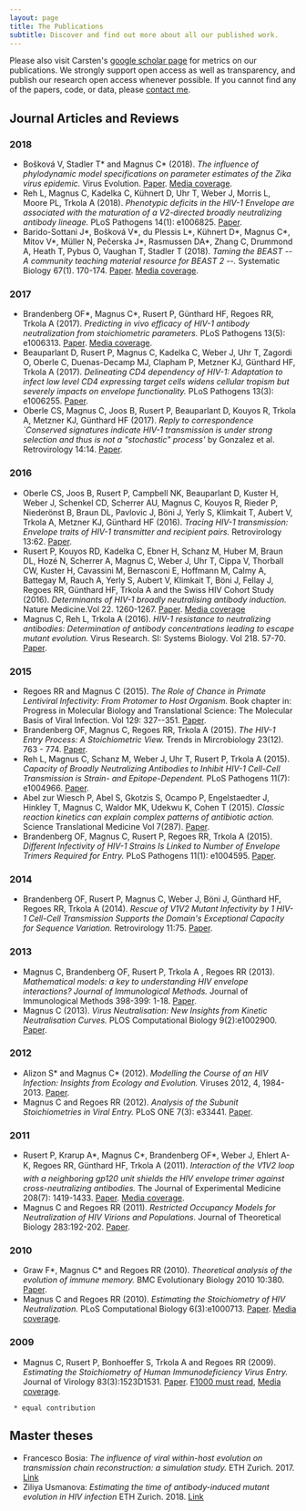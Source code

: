 ```yaml
---
layout: page
title: The Publications
subtitle: Discover and find out more about all our published work.
---
```


Please also visit Carsten's [google scholar page][link scholar] for metrics on our publications. We strongly support open access as well as transparency,  and publish our research open access whenever possible. If you cannot find any of the papers, code, or data, please [contact me][link contact].

## Journal Articles and Reviews
### 2018
 - Bošková V, Stadler T\* and Magnus C\* (2018). _The influence of phylodynamic model specifications on parameter estimates of the Zika virus epidemic._ Virus Evolution. [Paper](https://academic.oup.com/ve/article/4/1/vex044/4829709). [Media coverage](https://www.sib.swiss/about-us/news/1141-predicting-the-spread-of-epidemics-it-s-what-s-inside-the-model-that-counts).
 - Reh L, Magnus C, Kadelka C, Kühnert D, Uhr T, Weber J, Morris L,  Moore PL, Trkola A (2018). _Phenotypic deficits in the HIV-1 Envelope are associated with the maturation of a V2-directed broadly neutralizing antibody lineage._ PLoS Pathogens 14(1): e1006825. [Paper](http://journals.plos.org/plospathogens/article?id=10.1371/journal.ppat.1006825).
 - Barido-Sottani J\*, Bošková V\*, du Plessis L\*, Kühnert D\*, Magnus C\*, Mitov V\*, Müller N, Pečerska J\*,  Rasmussen DA\*, Zhang C, Drummond A, Heath T, Pybus O, Vaughan T, Stadler T (2018). _Taming the BEAST -- A community teaching material resource for BEAST 2 --._ Systematic Biology 67(1). 170-174. [Paper](https://academic.oup.com/sysbio/article/67/1/170/3897660). [Media coverage](https://www.bsse.ethz.ch/news-and-events/d-bsse-news/2017/08/taming-big-data.html).

### 2017
 - Brandenberg OF\*, Magnus C\*, Rusert P, Günthard HF, Regoes RR, Trkola A (2017).  _Predicting in vivo efficacy of HIV-1 antibody neutralization from stoichiometric parameters._ PLoS Pathogens 13(5): e1006313. [Paper](http://journals.plos.org/plospathogens/article?id=10.1371/journal.ppat.1006313). [Media coverage](https://www.eurekalert.org/pub_releases/2017-05/p-ibh042717.php).
 - Beauparlant D, Rusert P, Magnus C, Kadelka C, Weber J, Uhr T, Zagordi O, Oberle C, Duenas-Decamp MJ, Clapham P, Metzner KJ, Günthard HF, Trkola A (2017). _Delineating CD4 dependency of HIV-1: Adaptation to infect low level CD4 expressing target cells widens cellular tropism but severely impacts on envelope functionality._ PLoS Pathogens 13(3): e1006255. [Paper](http://journals.plos.org/plospathogens/article?id=10.1371/journal.ppat.1006255).
 - Oberle CS, Magnus C, Joos B, Rusert P, Beauparlant D, Kouyos R, Trkola A, Metzner KJ, Günthard HF (2017). _Reply to correspondence \`Conserved signatures indicate HIV-1 transmission is under strong selection and thus is not a "stochastic" process\'_ by Gonzalez et al. Retrovirology 14:14. [Paper](https://retrovirology.biomedcentral.com/articles/10.1186/s12977-017-0332-y).

### 2016
 - Oberle CS, Joos B,  Rusert P, Campbell NK, Beauparlant D, Kuster H, Weber J,  Schenkel CD, Scherrer AU, Magnus C, Kouyos R, Rieder P,  Niederönst B, Braun DL, Pavlovic J,  Böni J, Yerly S, Klimkait T, Aubert V, Trkola A,   Metzner KJ,  Günthard HF (2016). _Tracing HIV-1 transmission: Envelope traits of HIV-1 transmitter and recipient pairs._ Retrovirology 13:62. [Paper](https://retrovirology.biomedcentral.com/articles/10.1186/s12977-016-0299-0).
 - Rusert P, Kouyos RD, Kadelka C, Ebner H, Schanz M, Huber M, Braun DL, Hozé N, Scherrer A, Magnus C, Weber J, Uhr T,  Cippa V, Thorball CW, Kuster H, Cavassini M, Bernasconi E, Hoffmann M, Calmy A, Battegay M, Rauch A, Yerly S, Aubert V, Klimkait T, Böni J, Fellay J, Regoes RR,  Günthard HF, Trkola A and the Swiss HIV Cohort Study (2016). _Determinants of HIV-1 broadly neutralising antibody induction._  Nature Medicine.Vol 22. 1260-1267. [Paper](https://www.nature.com/articles/nm.4187). [Media coverage](http://www.media.uzh.ch/en/Press-Releases/2016/HIV-antibodies.html)
 - Magnus C, Reh L, Trkola A (2016). _HIV-1 resistance to neutralizing antibodies: Determination of antibody concentrations leading to escape mutant evolution._ Virus Research. SI: Systems Biology. Vol 218. 57-70. [Paper](https://www.sciencedirect.com/science/article/pii/S0168170215300885).

### 2015
 - Regoes RR and Magnus C (2015). _The Role of Chance in Primate Lentiviral Infectivity: From Protomer to Host Organism._ Book chapter in: Progress in Molecular Biology and Translational Science: The Molecular Basis of Viral Infection. Vol 129: 327--351. [Paper](https://www.sciencedirect.com/science/article/pii/S1877117314000143).
 - Brandenberg OF, Magnus C, Regoes RR, Trkola A (2015). _The HIV-1 Entry Process: A Stoichiometric View._ Trends in Mircrobiology 23(12). 763 - 774. [Paper](http://www.cell.com/trends/microbiology/fulltext/S0966-842X(15)00205-X).
 - Reh L, Magnus C, Schanz M, Weber J, Uhr T, Rusert P, Trkola A (2015). _Capacity of Broadly Neutralizing Antibodies to Inhibit HIV-1 Cell-Cell Transmission is Strain- and Epitope-Dependent._ PLoS Pathogens 11(7): e1004966. [Paper](http://journals.plos.org/plospathogens/article?id=10.1371/journal.ppat.1004966).
 - Abel zur Wiesch P, Abel S, Gkotzis S, Ocampo P, Engelstaedter J, Hinkley T, Magnus C, Waldor MK, Udekwu K, Cohen T (2015). _Classic reaction kinetics can explain complex patterns of antibiotic action._ Science Translational Medicine Vol 7(287). [Paper](http://stm.sciencemag.org/content/7/287/287ra73.short).
 - Brandenberg OF, Magnus C, Rusert P, Regoes RR, Trkola A (2015). _Different Infectivity of HIV-1 Strains Is Linked to Number of Envelope Trimers Required for Entry._ PLoS Pathogens 11(1): e1004595. [Paper](http://journals.plos.org/plospathogens/article?id=10.1371/journal.ppat.1004595).

### 2014
 - Brandenberg OF, Rusert P, Magnus C, Weber J, Böni J, Günthard HF, Regoes RR, Trkola A (2014). _Rescue of V1V2 Mutant Infectivity by 1 HIV-1 Cell-Cell Transmission Supports the Domain's Exceptional Capacity for Sequence Variation._ Retrovirology 11:75. [Paper](https://retrovirology.biomedcentral.com/articles/10.1186/s12977-014-0075-y).

### 2013
 - Magnus C, Brandenberg OF, Rusert P, Trkola A ,  Regoes RR (2013). _Mathematical models: a key to understanding HIV envelope interactions? Journal of Immunological Methods._ Journal of Immunological Methods 398-399: 1-18. [Paper](https://www.sciencedirect.com/science/article/pii/S0022175913002421).
 - Magnus C (2013). _Virus Neutralisation: New Insights from Kinetic Neutralisation Curves._ PLOS Computational Biology 9(2):e1002900. [Paper](http://journals.plos.org/ploscompbiol/article?id=10.1371/journal.pcbi.1002900).

### 2012
 - Alizon S\* and Magnus C\* (2012). _Modelling the Course of an HIV Infection: Insights from Ecology and Evolution._ Viruses 2012, 4, 1984-2013. [Paper](http://www.mdpi.com/1999-4915/4/10/1984).
  - Magnus C and Regoes RR (2012). _Analysis of the Subunit Stoichiometries in Viral Entry._ PLoS ONE 7(3): e33441. [Paper](http://journals.plos.org/plosone/article?id=10.1371/journal.pone.0033441).

### 2011
  - Rusert P, Krarup A\*, Magnus C\*, Brandenberg OF\*, Weber J,  Ehlert A-K, Regoes RR, Günthard HF, Trkola A (2011). _Interaction of the V1V2 loop with a neighboring gp120 unit shields the HIV envelope trimer against cross-neutralizing antibodies._ The Journal of Experimental Medicine 208(7): 1419-1433. [Paper](http://jem.rupress.org/content/208/7/1419). [Media coverage](https://www.presseportal.ch/de/pm/100002863/100626778).
  - Magnus C and Regoes RR (2011). _Restricted Occupancy Models for Neutralization of HIV Virions and Populations._ Journal of Theoretical Biology 283:192-202. [Paper](https://www.sciencedirect.com/science/article/pii/S002251931100302X).

### 2010  
 - Graw F\*, Magnus C\* and Regoes RR (2010). _Theoretical analysis of the evolution of
immune memory._ BMC Evolutionary Biology 2010 10:380. [Paper](https://bmcevolbiol.biomedcentral.com/articles/10.1186/1471-2148-10-380).
 - Magnus C and Regoes RR (2010). _Estimating the Stoichiometry of HIV Neutralization._ PLoS Computational Biology 6(3):e1000713. [Paper](http://journals.plos.org/ploscompbiol/article?id=10.1371/journal.pcbi.1000713).
 [Media coverage](http://www.ethlife.ethz.ch/archive_articles/100511_hiv_su/).

### 2009
 - Magnus C, Rusert P, Bonhoeffer S, Trkola A and Regoes RR (2009). _Estimating the Stoichiometry of Human Immunodeficiency Virus Entry._ Journal of Virology 83(3):1523D1531. [Paper](http://jvi.asm.org/content/83/3/1523.long). [F1000 must read](https://f1000.com/prime/1144991), [Media coverage](http://www.ethlife.ethz.ch/archive_articles/100511_hiv_su/).

`  * equal contribution  `

## Master theses
 - Francesco Bosia: _The influence of viral within-host evolution on transmission chain reconstruction: a simulation study._ ETH Zurich. 2017. [Link][link Fran master]
 - Ziliya Usmanova: _Estimating the time of antibody-induced mutant evolution in HIV infection_ ETH Zurich. 2018. [Link][link Ziliya master]

[link contact]: /contact/
[link scholar]: https://scholar.google.ch/citations?user=QE5e35wAAAAJ&hl=de
 [link Fran master]: https://doi.org/10.3929/ethz-b-000238546
 [link Ziliya master]: 404.html
